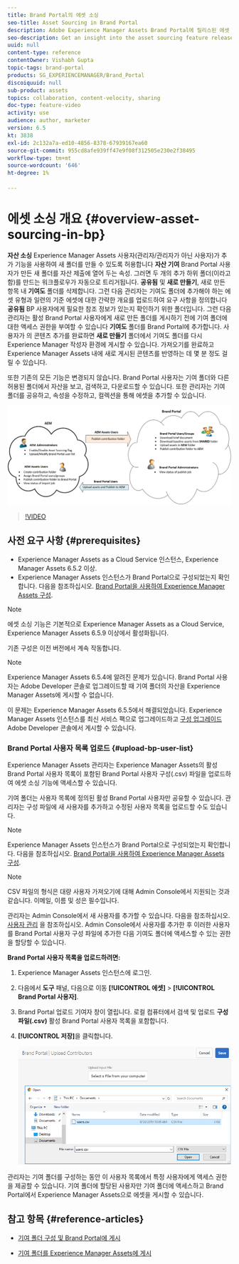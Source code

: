 ```yaml
---
title: Brand Portal의 에셋 소싱
seo-title: Asset Sourcing in Brand Portal
description: Adobe Experience Manager Assets Brand Portal에 릴리스된 에셋 소싱 기능에 대한 통찰력을 얻으십시오.
seo-description: Get an insight into the asset sourcing feature released in the Adobe Experience Manager Assets Brand Portal.
uuid: null
content-type: reference
contentOwner: Vishabh Gupta
topic-tags: brand-portal
products: SG_EXPERIENCEMANAGER/Brand_Portal
discoiquuid: null
sub-product: assets
topics: collaboration, content-velocity, sharing
doc-type: feature-video
activity: use
audience: author, marketer
version: 6.5
kt: 3838
exl-id: 2c132a7a-ed10-4856-8378-67939167ea60
source-git-commit: 955cd8afe939ff47e9f08f312505e230e2f38495
workflow-type: tm+mt
source-wordcount: '646'
ht-degree: 1%

---
```


# 에셋 소싱 개요 {#overview-asset-sourcing-in-bp}

**자산 소싱** Experience Manager Assets 사용자(관리자/관리자가 아닌 사용자)가 추가 기능을 사용하여 새 폴더를 만들 수 있도록 허용합니다 **자산 기여** Brand Portal 사용자가 만든 새 폴더를 자산 제출에 열어 두는 속성. 그러면 두 개의 추가 하위 폴더(이라고 함)를 만드는 워크플로우가 자동으로 트리거됩니다. **공유됨** 및 **새로 만들기**, 새로 만든 항목 내 **기여도** 폴더를 삭제합니다. 그런 다음 관리자는 기여도 폴더에 추가해야 하는 에셋 유형과 일련의 기준 에셋에 대한 간략한 개요를 업로드하여 요구 사항을 정의합니다 **공유됨** BP 사용자에게 필요한 참조 정보가 있는지 확인하기 위한 폴더입니다. 그런 다음 관리자는 활성 Brand Portal 사용자에게 새로 만든 폴더를 게시하기 전에 기여 폴더에 대한 액세스 권한을 부여할 수 있습니다 **기여도** 폴더를 Brand Portal에 추가합니다. 사용자가 의 콘텐츠 추가를 완료하면 **새로 만들기** 폴더에서 기여도 폴더를 다시 Experience Manager 작성자 환경에 게시할 수 있습니다. 가져오기를 완료하고 Experience Manager Assets 내에 새로 게시된 콘텐츠를 반영하는 데 몇 분 정도 걸릴 수 있습니다.

또한 기존의 모든 기능은 변경되지 않습니다. Brand Portal 사용자는 기여 폴더와 다른 허용된 폴더에서 자산을 보고, 검색하고, 다운로드할 수 있습니다. 또한 관리자는 기여 폴더를 공유하고, 속성을 수정하고, 컬렉션을 통해 에셋을 추가할 수 있습니다.

![Brand Portal 에셋 소싱](assets/asset-sourcing.png)

>[!VIDEO](https://video.tv.adobe.com/v/29365/?quality=12)

## 사전 요구 사항 {#prerequisites}

* Experience Manager Assets as a Cloud Service 인스턴스, Experience Manager Assets 6.5.2 이상.
* Experience Manager Assets 인스턴스가 Brand Portal으로 구성되었는지 확인합니다. 다음을 참조하십시오. [Brand Portal을 사용하여 Experience Manager Assets 구성](../using/configure-aem-assets-with-brand-portal.md).

<!--
* Ensure that your Brand Portal tenant is configured with one AEM Assets author instance.
-->

>[!NOTE]
>
>에셋 소싱 기능은 기본적으로 Experience Manager Assets as a Cloud Service, Experience Manager Assets 6.5.9 이상에서 활성화됩니다.
>
>기존 구성은 이전 버전에서 계속 작동합니다.

>[!NOTE]
>
>Experience Manager Assets 6.5.4에 알려진 문제가 있습니다. Brand Portal 사용자는 Adobe Developer 콘솔로 업그레이드할 때 기여 폴더의 자산을 Experience Manager Assets에 게시할 수 없습니다.
>
>이 문제는 Experience Manager Assets 6.5.5에서 해결되었습니다. Experience Manager Assets 인스턴스를 최신 서비스 팩으로 업그레이드하고 [구성 업그레이드](https://experienceleague.adobe.com/docs/experience-manager-65/assets/brandportal/configure-aem-assets-with-brand-portal.html#upgrade-integration-65) Adobe Developer 콘솔에서 게시할 수 있습니다.

<!--

>For immediate fix on AEM 6.5.4, it is recommended to [download the hotfix](https://www.adobeaemcloud.com/content/marketplace/marketplaceProxy.html?packagePath=/content/companies/public/adobe/packages/cq650/hotfix/cq-6.5.0-hotfix-33041) and install on your author instance.
-->

<!--
## Configure Asset Sourcing {#configure-asset-sourcing}

**Asset Sourcing** is configured from within the AEM Assets author instance. The administrators can enable the Asset Sourcing feature flag configuration from the **AEM Web Console Configuration** and upload the active Brand Portal users list in **AEM Assets**.

>[!NOTE]
>
>Asset Sourcing is by default enabled on AEM Assets as a Cloud Service. The AEM administrator can directly upload the active Brand Portal users to allow them access to the Asset Sourcing feature.

>[!NOTE]
>
>Before you begin with the configuration, ensure that your AEM Assets instance is configured with Brand Portal. See, [Configure AEM Assets with Brand Portal](../using/configure-aem-assets-with-brand-portal.md). 

The following video demonstrates, how to configure Asset Sourcing on your AEM Assets author instance:

>[!VIDEO](https://video.tv.adobe.com/v/29771)
-->

<!--
### Enable Asset Sourcing {#enable-asset-sourcing}

AEM administrators can enable the Asset Sourcing feature flag from within the AEM Web Console Configuration (a.k.a Configuration Manager).

>[!NOTE]
>
>This step is not applicable for AEM Assets as a Cloud Service.


**To enable Asset Sourcing:**
1. Log in to your AEM Assets author instance and open Configuration Manager. 
Default URL: http:// localhost:4502/system/console/configMgr.
1. Search using the keyword **Asset Sourcing** to locate **[!UICONTROL Asset Sourcing Feature Flag Config]**.
1. Click **[!UICONTROL Asset Sourcing Feature Flag Config]** to open the configuration window.
1. Select the **[!UICONTROL feature.flag.active.status]** check box.
1. Click **[!UICONTROL Save]**.

![](assets/enable-asset-sourcing.png)
-->


### Brand Portal 사용자 목록 업로드 {#upload-bp-user-list}

Experience Manager Assets 관리자는 Experience Manager Assets의 활성 Brand Portal 사용자 목록이 포함된 Brand Portal 사용자 구성(.csv) 파일을 업로드하여 에셋 소싱 기능에 액세스할 수 있습니다.

기여 폴더는 사용자 목록에 정의된 활성 Brand Portal 사용자만 공유할 수 있습니다. 관리자는 구성 파일에 새 사용자를 추가하고 수정된 사용자 목록을 업로드할 수도 있습니다.

>[!NOTE]
>
>Experience Manager Assets 인스턴스가 Brand Portal으로 구성되었는지 확인합니다. 다음을 참조하십시오. [Brand Portal을 사용하여 Experience Manager Assets 구성](../using/configure-aem-assets-with-brand-portal.md).

>[!NOTE]
>
>CSV 파일의 형식은 대량 사용자 가져오기에 대해 Admin Console에서 지원되는 것과 같습니다. 이메일, 이름 및 성은 필수입니다.

관리자는 Admin Console에서 새 사용자를 추가할 수 있습니다. 다음을 참조하십시오. [사용자 관리](brand-portal-adding-users.md) 을 참조하십시오. Admin Console에서 사용자를 추가한 후 이러한 사용자를 Brand Portal 사용자 구성 파일에 추가한 다음 기여도 폴더에 액세스할 수 있는 권한을 할당할 수 있습니다.

**Brand Portal 사용자 목록을 업로드하려면:**

1. Experience Manager Assets 인스턴스에 로그인.
1. 다음에서 **도구**  패널, 다음으로 이동 **[!UICONTROL 에셋]** > **[!UICONTROL Brand Portal 사용자]**.

1. Brand Portal 업로드 기여자 창이 열립니다.
로컬 컴퓨터에서 검색 및 업로드 **구성 파일(.csv)** 활성 Brand Portal 사용자 목록을 포함합니다.
1. **[!UICONTROL 저장]**&#x200B;을 클릭합니다.

   ![](assets/upload-user-list2.png)


관리자는 기여 폴더를 구성하는 동안 이 사용자 목록에서 특정 사용자에게 액세스 권한을 제공할 수 있습니다. 기여 폴더에 할당된 사용자만 기여 폴더에 액세스하고 Brand Portal에서 Experience Manager Assets으로 에셋을 게시할 수 있습니다.

## 참고 항목 {#reference-articles}

* [기여 폴더 구성 및 Brand Portal에 게시](brand-portal-publish-contribution-folder-to-brand-portal.md)

* [기여 폴더를 Experience Manager Assets에 게시](brand-portal-publish-contribution-folder-to-aem-assets.md)
